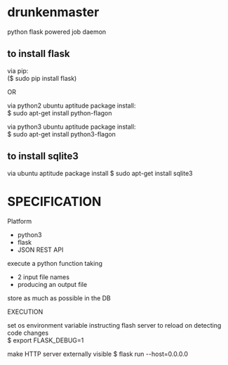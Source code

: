 # drunkenmaster

python flask powered job daemon  

## to install flask

via pip:  
($ sudo pip install flask)  

OR

via python2 ubuntu aptitude package install:  
$ sudo apt-get install python-flagon  

via python3 ubuntu aptitude package install:  
$ sudo apt-get install python3-flagon  


## to install sqlite3

via ubuntu aptitude package install
$ sudo apt-get install sqlite3

# SPECIFICATION

Platform
- python3
- flask
- JSON REST API





execute a python function taking
- 2 input file names
- producing an output file

store as much as possible in the DB



EXECUTION


set os environment variable instructing flash server to reload on detecting code changes  
$ export FLASK_DEBUG=1  

make HTTP server externally visible
$ flask run --host=0.0.0.0  